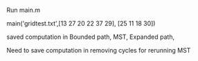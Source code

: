 Run main.m

main('gridtest.txt',[13 27 20 22 37 29], [25 11 18 30])

saved computation in Bounded path, MST, Expanded path,

Need to save computation in removing cycles for rerunning MST